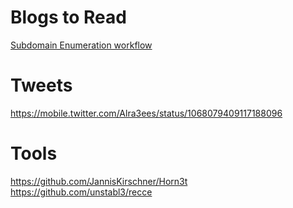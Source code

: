 # Blogs to Read 

[ Subdomain Enumeration workflow ](https://0xpatrik.com/subdomain-enumeration-2019/)

# Tweets

https://mobile.twitter.com/Alra3ees/status/1068079409117188096

# Tools

https://github.com/JannisKirschner/Horn3t
https://github.com/unstabl3/recce
